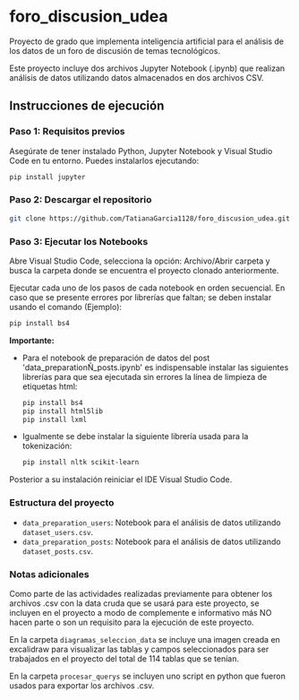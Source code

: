 # foro_discusion_udea
Proyecto de grado que implementa inteligencia artificial para el análisis de los datos de un foro de discusión de temas tecnológicos.

Este proyecto incluye dos archivos Jupyter Notebook (.ipynb) que realizan análisis de datos utilizando datos almacenados en dos archivos CSV.

## Instrucciones de ejecución
### Paso 1: Requisitos previos
Asegúrate de tener instalado Python, Jupyter Notebook y Visual Studio Code en tu entorno. Puedes instalarlos ejecutando:

```bash
pip install jupyter
```

### Paso 2: Descargar el repositorio

```bash
git clone https://github.com/TatianaGarcia1128/foro_discusion_udea.git
```

### Paso 3: Ejecutar los Notebooks  
Abre Visual Studio Code, selecciona la opción: Archivo/Abrir carpeta y busca la carpeta donde se encuentra el proyecto clonado anteriormente.

Ejecutar cada uno de los pasos de cada notebook en orden secuencial. En caso que se presente errores por librerías que faltan; se deben instalar usando el comando (Ejemplo):

```bash
pip install bs4
```

**Importante:** 
- Para el notebook de preparación de datos del post 'data_preparationÑ_posts.ipynb' es indispensable instalar las siguientes librerías para que sea ejecutada sin errores la línea de limpieza de etiquetas html:

    ```bash
    pip install bs4
    pip install html5lib
    pip install lxml
    ```

- Igualmente se debe instalar la siguiente librería usada para la tokenización:

    ```bash
    pip install nltk scikit-learn
    ```

Posterior a su instalación reiniciar el IDE Visual Studio Code.


### Estructura del proyecto
- `data_preparation_users`: Notebook para el análisis de datos utilizando `dataset_users.csv`.
- `data_preparation_posts`: Notebook para el análisis de datos utilizando `dataset_posts.csv`.


### Notas adicionales

Como parte de las actividades realizadas previamente para obtener los archivos .csv con la data cruda que se usará para este proyecto, se incluyen en el proyecto a modo de complemente e informativo más NO hacen parte o son un requisito para la ejecución de este proyecto.

En la carpeta `diagramas_seleccion_data` se incluye una imagen creada en excalidraw para visualizar las tablas y campos seleccionados para ser trabajados en el proyecto del total de 114 tablas que se tenían.

En la carpeta `procesar_querys` se incluyen uno script en python que fueron usados para exportar los archivos .csv.




